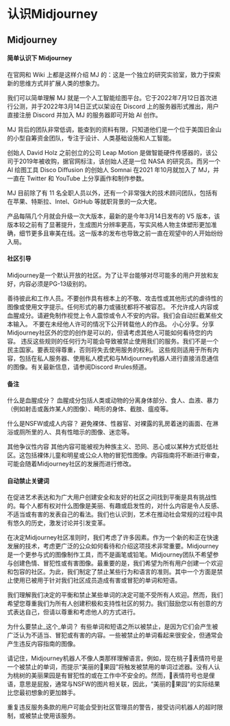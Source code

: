 # 认识Midjourney

## Midjourney

#### 简单认识下 Midjourney

在官网和 Wiki 上都是这样介绍 MJ 的：这是一个独立的研究实验室，致力于探索新的思维方式并扩展人类的想象力。

我们可以简单理解 MJ 就是一个人工智能绘图平台。它于2022年7月12日首次进行公测，并于2022年3月14日正式以架设在 Discord 上的服务器形式推出，用户直接注册 Discord 并加入 MJ 的服务器即可开始 AI 创作。

MJ 背后的团队非常低调，能查到的资料有限，只知道他们是一个位于美国旧金山的小型自筹资金团队，专注于设计、人类基础设施和人工智能。

创始人 David Holz 之前创立的公司 Leap Motion 是做智能硬件传感器的，该公司于2019年被收购，据官网标注，该创始人还是一位 NASA 的研究员。而另一个 AI 绘图工具 Disco Diffusion 的创始人 Somnai 在2021 年10月就加入了 MJ，并一直在 Twitter 和 YouTube 上分享画作和制作参数。

MJ 目前除了有 11 名全职人员以外，还有一个非常强大的技术顾问团队，包括有在苹果、特斯拉、Intel、GitHub 等就职背景的一众大佬。

产品每隔几个月就会升级一次大版本，最新的是今年3月14日发布的 V5 版本，该版本较之前有了显著提升，生成图片分辨率更高，写实风格人物主体塑形更加准确，细节更多且审美在线。这一版本的发布也导致之前一直在观望中的人开始纷纷入局。

#### 社区引导

Midjourney是一个默认开放的社区。为了让平台能够对尽可能多的用户开放和友好，内容必须是PG-13级别的。

善待彼此和工作人员。不要创作具有根本上的不敬、攻击性或其他形式的虐待性的图像或使用文字提示。任何形式的暴力或骚扰都将不被容忍。 不允许成人内容或血腥成分。请避免制作视觉上令人震惊或令人不安的内容。我们会自动拦截某些文本输入。 不要在未经他人许可的情况下公开转载他人的作品。 小心分享。分享Midjourney社区外的您的创作是可以的，但请考虑其他人可能如何看待您的内容。 违反这些规则的任何行为可能会导致被禁止使用我们的服务。我们不是一个民主国家。要表现得尊重，否则将失去使用服务的权利。 这些规则适用于所有内容，包括在私人服务器、使用私人模式和与Midjourney机器人进行直接消息通信的图像。有关最新信息，请参阅Discord #rules频道。

#### 备注

什么是血腥成分？ 血腥成分包括人类或动物的分离身体部分、食人、血液、暴力（例如射击或轰炸某人的图像）、畸形的身体、截肢、瘟疫等。

什么是NSFW或成人内容？ 避免裸体、性器官、对裸露的乳房着迷的画面、在淋浴或厕所里的人、具有性暗示的图像、迷恋等。

其他争议性内容 其他内容可能被视为种族主义、恐同、恶心或以某种方式贬低社区。这包括裸体儿童和明星或公众人物的冒犯性图像。内容指南将不断进行审查，可能会随着Midjourney社区的发展而进行修改。

#### 自动禁止关键词

在促进艺术表达和为广大用户创建安全和友好的社区之间找到平衡是具有挑战性的。每个人都有权对什么图像是美丽、有趣或启发性的，对什么内容是令人反感、不适当或有害的发表自己的看法。我们也认识到，艺术在推动社会常规的过程中具有悠久的历史，激发讨论并引发变革。

在决定Midjourney社区准则时，我们考虑了许多因素。作为一个新的和正在快速发展的技术，考虑更广泛的公众如何看待和介绍这项技术非常重要。Midjourney是一个更参与式的图像制作工具，而不是画笔或铅笔。Midjourney团队不希望参与创建色情、冒犯性或有害图像。最重要的是，我们希望为所有用户创建一个欢迎和包容的社区。为此，我们制定了禁止某些行为和语言的准则。其中一个方面是禁止使用已被用于针对我们社区成员造成有害或冒犯的单词和短语。

我们理解我们决定的平衡和禁止某些单词的决定可能不受所有人欢迎。然而，我们希望您尊重我们为所有人创建积极和支持性社区的努力。我们鼓励您以有创意的方式表达自己，但请以尊重和考虑他人的方式进行。

为什么要禁止\_这个\_单词？ 有些单词和短语之所以被禁止，是因为它们会产生被广泛认为不适当、冒犯或有害的内容。一些被禁止的单词看起来很安全，但通常会产生违反内容指南的图像。

请记住，Midjourney机器人不像人类那样理解语言。例如，现在桃子🍑表情符号是一个被禁止的单词，而提示“美丽的🍑果园”将触发被禁用的单词过滤器。没有人认为桃树的美丽果园是有冒犯性的或在工作中不安全的。然而，🍑表情符号也是俚语，意思是屁股，通常与NSFW的图片相关联，因此，“美丽的🍑果园"的实际结果比您最初想象的更加棘手。

重复违反服务条款的用户可能会受到社区管理员的警告，接受访问机器人的超时限制，或被禁止使用该服务。
